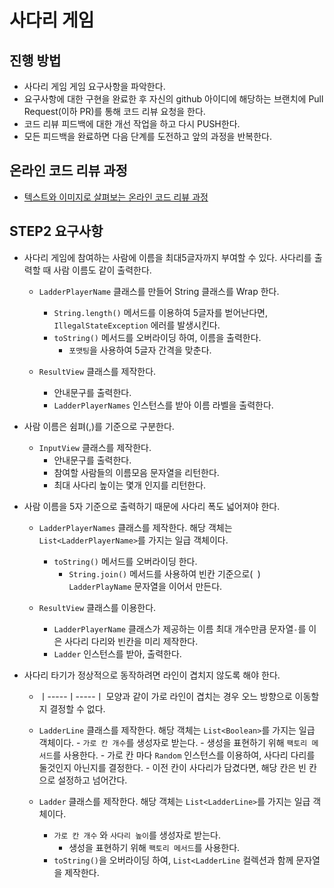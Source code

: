 # 사다리 게임
## 진행 방법
* 사다리 게임 게임 요구사항을 파악한다.
* 요구사항에 대한 구현을 완료한 후 자신의 github 아이디에 해당하는 브랜치에 Pull Request(이하 PR)를 통해 코드 리뷰 요청을 한다.
* 코드 리뷰 피드백에 대한 개선 작업을 하고 다시 PUSH한다.
* 모든 피드백을 완료하면 다음 단계를 도전하고 앞의 과정을 반복한다.

## 온라인 코드 리뷰 과정
* [텍스트와 이미지로 살펴보는 온라인 코드 리뷰 과정](https://github.com/nextstep-step/nextstep-docs/tree/master/codereview)

## STEP2 요구사항
- 사다리 게임에 참여하는 사람에 이름을 최대5글자까지 부여할 수 있다. 사다리를 출력할 때 사람 이름도 같이 출력한다.
    - `LadderPlayerName` 클래스를 만들어 String 클래스를 Wrap 한다.
        - `String.length()` 메서드를 이용하여 5글자를 벋어난다면, `IllegalStateException` 에러를 발생시킨다.
        - `toString()` 메서드를 오버라이딩 하여, 이름을 출력한다.
            - `포맷팅`을 사용하여 5글자 간격을 맞춘다.
            
    - `ResultView` 클래스를 제작한다.
        - 안내문구를 출력한다.
        - `LadderPlayerNames` 인스턴스를 받아 이름 라벨을 출력한다.
        
- 사람 이름은 쉼펴(,)를 기준으로 구분한다.
    - `InputView` 클래스를 제작한다.
        - 안내문구를 출력한다.
        - 참여할 사람들의 이름모음 문자열을 리턴한다.
        - 최대 사다리 높이는 몇개 인지를 리턴한다.
  
- 사람 이름을 5자 기준으로 출력하기 때문에 사다리 폭도 넓어져야 한다.
    - `LadderPlayerNames` 클래스를 제작한다. 해당 객체는 `List<LadderPlayerName>`를 가지는 일급 객체이다.
        - `toString()` 메서드를 오버라이딩 한다.
            - `String.join()` 메서드를 사용하여 빈칸 기준으로(` `) `LadderPlayName` 문자열을 이어서 만든다.
                
    - `ResultView` 클래스를 이용한다.
        - `LadderPlayerName` 클래스가 제공하는 이름 최대 개수만큼 문자열`-`를 이은 사다리 다리와 빈칸을 미리 제작한다.
        - `Ladder` 인스턴스를 받아, 출력한다.

- 사다리 타기가 정상적으로 동작하려면 라인이 겹치지 않도록 해야 한다.
    - ㅣ-----ㅣ-----ㅣ 모양과 같이 가로 라인이 겹치는 경우 오느 방향으로 이동할지 결정할 수 없다.
    - `LadderLine` 클래스를 제작한다. 해당 객체는 `List<Boolean>`를 가지는 일급 객체이다.
            - `가로 칸 개수`를 생성자로 받는다. 
                - 생성을 표현하기 위해 `팩토리 메서드`를 사용한다.
            - 가로 칸 마다 `Random` 인스턴스를 이용하여, 사다리 다리를 둘것인지 아닌지를 결정한다.
                - 이전 칸이 사다리가 담겼다면, 해당 칸은 빈 칸으로 설정하고 넘어간다.
                
    - `Ladder` 클래스를 제작한다. 해당 객체는 `List<LadderLine>`를 가지는 일급 객체이다.
        - `가로 칸 개수` 와 `사다리 높이`를 생성자로 받는다.
            - 생성을 표현하기 위해 `팩토리 메서드`를 사용한다.
        - `toString()`을 오버라이딩 하여, `List<LadderLine` 컬렉션과 함께 문자열을 제작한다.